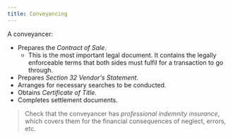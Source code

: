 ```yaml
---
title: Conveyancing
---
```


A conveyancer:
- Prepares the *Contract of Sale*.
	- This is the most important legal document. It contains the legally enforceable terms that both sides must fulfil for a transaction to go through. 
- Prepares *Section 32 Vendor's Statement*.
- Arranges for necessary searches to be conducted.
- Obtains *Certificate of Title*.
- Completes settlement documents.

> Check that the conveyancer has *professional indemnity insurance*, which covers them for the financial consequences of neglect, errors, etc.
